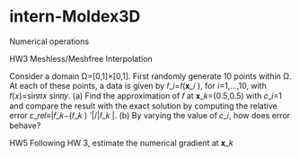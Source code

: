 # intern-Moldex3D
Numerical operations

HW3 Meshless/Meshfree Interpolation

Consider a domain Ω=[0,1]×[0,1]. First randomly generate 10 points within Ω. At each of these points, a data is given by 𝑓_𝑖=𝑓(𝐱_𝑖 ), for 𝑖=1,…,10, with 𝑓(𝑥)=sin⁡𝜋𝑥  sin⁡𝜋𝑦. (a) Find the approximation of 𝑓 at 𝐱_𝑘=(0.5,0.5) with 𝑐_𝑖=1 and compare the result with the exact solution by computing the relative error 𝜀_𝑟𝑒𝑙≡|𝑓_𝑘−(𝑓_𝑘 ) ̃ |/|𝑓_𝑘 |. (b) By varying the value of 𝑐_𝑖, how does error behave?

HW5 Following HW 3, estimate the numerical gradient at 𝐱_𝑘
